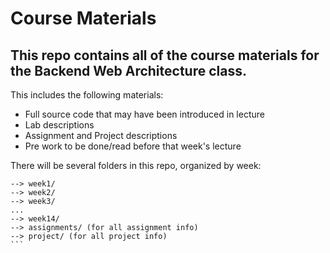 # Course Materials

## This repo contains all of the course materials for the Backend Web Architecture class.

This includes the following materials:
- Full source code that may have been introduced in lecture
- Lab descriptions
- Assignment and Project descriptions
- Pre work to be done/read before that week's lecture

There will be several folders in this repo, organized by week:

````
--> week1/
--> week2/
--> week3/
...
--> week14/
--> assignments/ (for all assignment info)
--> project/ (for all project info)
```
